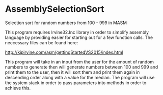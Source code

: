 # AssemblySelectionSort
Selection sort for random numbers from 100 - 999 in MASM

This program requires Irvine32.Inc library in order to simplify assembly language by providing easier for starting out
for a few function calls. The neccessary files can be found here:

http://kipirvine.com/asm/gettingStartedVS2015/index.html

This program will take in an input from the user for the amount of random numbers to generate
then will generate numbers between 100 and 999 and print them to the user, then it will sort them and
print them again in descending order along with a value for the median. The program will use the
system stack in order to pass parameters into methods in order to achieve this.
